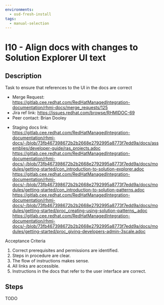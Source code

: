 ```yaml
---
environments:
  - osd-fresh-install
tags:
  - manual-selection
---
```


# I10 - Align docs with changes to Solution Explorer UI text

## Description

Task to ensure that references to the UI in the docs are correct

- Merge Request: https://gitlab.cee.redhat.com/RedHatManagedIntegration-documentation/rhmi-docs/merge_requests/125
- Jira ref link: https://issues.redhat.com/browse/RHMIDOC-69
- Peer contact: Brian Dooley

* Staging docs link:
  https://gitlab.cee.redhat.com/RedHatManagedIntegration-documentation/rhmi-docs/-/blob/73fb467398672b2b2668e2792995a8773f7edd9a/docs/assemblies/developer-guide/ras_projects.adoc
  https://gitlab.cee.redhat.com/RedHatManagedIntegration-documentation/rhmi-docs/-/blob/73fb467398672b2b2668e2792995a8773f7edd9a/docs/modules/getting-started/con_introduction-to-solution-explorer.adoc
  https://gitlab.cee.redhat.com/RedHatManagedIntegration-documentation/rhmi-docs/-/blob/73fb467398672b2b2668e2792995a8773f7edd9a/docs/modules/getting-started/con_introduction-to-solution-patterns.adoc
  https://gitlab.cee.redhat.com/RedHatManagedIntegration-documentation/rhmi-docs/-/blob/73fb467398672b2b2668e2792995a8773f7edd9a/docs/modules/getting-started/proc_creating-using-solution-patterns_.adoc
  https://gitlab.cee.redhat.com/RedHatManagedIntegration-documentation/rhmi-docs/-/blob/73fb467398672b2b2668e2792995a8773f7edd9a/docs/modules/getting-started/proc_giving-developers-admin-3scale.adoc

Acceptance Criteria

1. Correct prerequisites and permissions are identified.
2. Steps in procedure are clear.
3. The flow of instructions makes sense.
4. All links are accessible.
5. Instructions in the docs that refer to the user interface are correct.

## Steps

TODO
